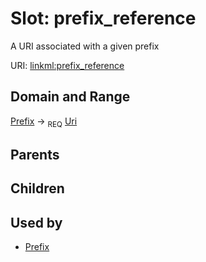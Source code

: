 
# Slot: prefix_reference


A URI associated with a given prefix

URI: [linkml:prefix_reference](https://w3id.org/linkml/prefix_reference)


## Domain and Range

[Prefix](Prefix.md) ->  <sub>REQ</sub> [Uri](Uri.md)

## Parents


## Children


## Used by

 * [Prefix](Prefix.md)
